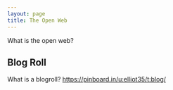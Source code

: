 ```yaml
---
layout: page
title: The Open Web
---
```


What is the open web?



## Blog Roll

What is a blogroll? 
https://pinboard.in/u:elliot35/t:blog/
